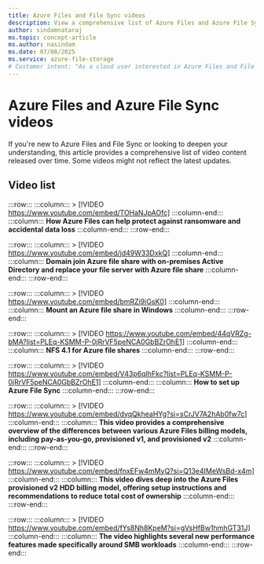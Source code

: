 ```yaml
---
title: Azure Files and File Sync videos
description: View a comprehensive list of Azure Files and Azure File Sync video content released over time.
author: sindamnataraj
ms.topic: concept-article
ms.author: nasindam
ms.date: 07/08/2025
ms.service: azure-file-storage
# Customer intent: "As a cloud user interested in Azure Files and File Sync, I want to access video tutorials, so that I can enhance my knowledge and skills in using these services effectively."
---
```


# Azure Files and Azure File Sync videos
If you're new to Azure Files and File Sync or looking to deepen your understanding, this article provides a comprehensive list of video content released over time. Some videos might not reflect the latest updates.

## Video list

:::row:::
    :::column:::
        > [!VIDEO https://www.youtube.com/embed/TOHaNJpAOfc]
    :::column-end:::
    :::column:::
        **How Azure Files can help protect against ransomware and accidental data loss**
   :::column-end:::
:::row-end:::

:::row:::
    :::column:::
        > [!VIDEO https://www.youtube.com/embed/jd49W33DxkQ]
    :::column-end:::
    :::column:::
        **Domain join Azure file share with on-premises Active Directory and replace your file server with Azure file share**
   :::column-end:::
:::row-end:::

:::row:::
    :::column:::
        > [!VIDEO https://www.youtube.com/embed/bmRZi9iGsK0]
    :::column-end:::
    :::column:::
        **Mount an Azure file share in Windows**
   :::column-end:::
:::row-end:::

:::row:::
    :::column:::
        > [!VIDEO https://www.youtube.com/embed/44qVRZg-bMA?list=PLEq-KSMM-P-0jRrVF5peNCA0GbBZrOhE1]
    :::column-end:::
    :::column:::
        **NFS 4.1 for Azure file shares**
   :::column-end:::
:::row-end:::

:::row:::
    :::column:::
        > [!VIDEO https://www.youtube.com/embed/V43p6qIhFkc?list=PLEq-KSMM-P-0jRrVF5peNCA0GbBZrOhE1]
    :::column-end:::
    :::column:::
        **How to set up Azure File Sync**
   :::column-end:::
:::row-end:::

:::row:::
    :::column:::
        > [!VIDEO https://www.youtube.com/embed/dyqQkheaHYg?si=sCrJV7A2hAb0fw7c]
    :::column-end:::
    :::column:::
        **This video provides a comprehensive overview of the differences between various Azure Files billing models, including pay-as-you-go, provisioned v1, and provisioned v2**
   :::column-end:::
:::row-end:::

:::row:::
    :::column:::
        > [!VIDEO https://www.youtube.com/embed/fnxEFw4mMyQ?si=Q13e4IMeWsBd-x4m]
    :::column-end:::
    :::column:::
        **This video dives deep into the Azure Files provisioned v2 HDD billing model, offering setup instructions and recommendations to reduce total cost of ownership**
   :::column-end:::
:::row-end:::

:::row:::
    :::column:::
        > [!VIDEO https://www.youtube.com/embed/fYs8Nh8KpeM?si=gVsHfBw1hmhGT31J]
    :::column-end:::
    :::column:::
        **The video highlights several new performance features made specifically around SMB workloads**
   :::column-end:::
:::row-end:::
